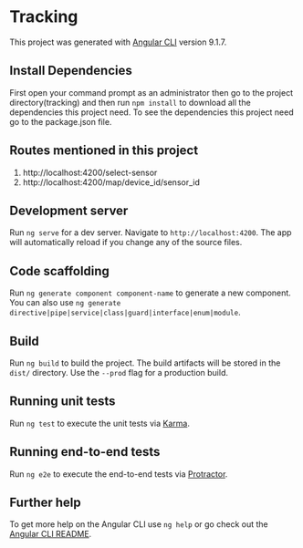 # Tracking

This project was generated with [Angular CLI](https://github.com/angular/angular-cli) version 9.1.7.

## Install Dependencies
First open your command prompt as an administrator then go to the project directory(tracking) and then run `npm install` to download all the dependencies this project need. To see the dependencies this project need go to the package.json file.


## Routes mentioned in this project
1. http://localhost:4200/select-sensor
2. http://localhost:4200/map/device_id/sensor_id

## Development server

Run `ng serve` for a dev server. Navigate to `http://localhost:4200`. The app will automatically reload if you change any of the source files.

## Code scaffolding

Run `ng generate component component-name` to generate a new component. You can also use `ng generate directive|pipe|service|class|guard|interface|enum|module`.

## Build

Run `ng build` to build the project. The build artifacts will be stored in the `dist/` directory. Use the `--prod` flag for a production build.

## Running unit tests

Run `ng test` to execute the unit tests via [Karma](https://karma-runner.github.io).

## Running end-to-end tests

Run `ng e2e` to execute the end-to-end tests via [Protractor](http://www.protractortest.org/).

## Further help

To get more help on the Angular CLI use `ng help` or go check out the [Angular CLI README](https://github.com/angular/angular-cli/blob/master/README.md).
